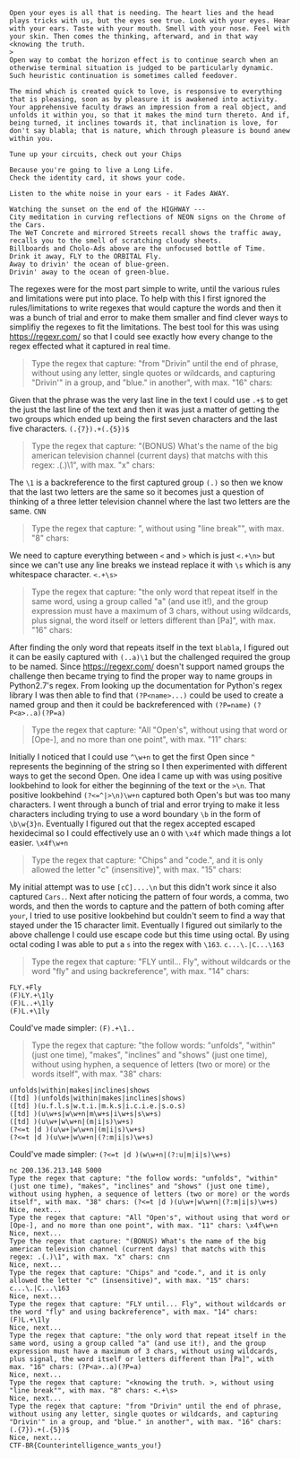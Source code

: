 ```text
Open your eyes is all that is needing. The heart lies and the head plays tricks with us, but the eyes see true. Look with your eyes. Hear with your ears. Taste with your mouth. Smell with your nose. Feel with your skin. Then comes the thinking, afterward, and in that way <knowing the truth. 
>
Open way to combat the horizon effect is to continue search when an otherwise terminal situation is judged to be particularly dynamic. Such heuristic continuation is sometimes called feedover. 

The mind which is created quick to love, is responsive to everything that is pleasing, soon as by pleasure it is awakened into activity. Your apprehensive faculty draws an impression from a real object, and unfolds it within you, so that it makes the mind turn thereto. And if, being turned, it inclines towards it, that inclination is love, for don't say blabla; that is nature, which through pleasure is bound anew within you. 

Tune up your circuits, check out your Chips

Because you're going to live a Long Life.
Check the identity card, it shows your code.

Listen to the white noise in your ears - it Fades AWAY.

Watching the sunset on the end of the HIGHWAY --- 
City meditation in curving reflections of NEON signs on the Chrome of the Cars.
The WeT Concrete and mirrored Streets recall shows the traffic away, 
recalls you to the smell of scratching cloudy sheets.
Billboards and Cholo-Ads above are the unfocused bottle of Time.
Drink it away, FLY to the ORBITAL Fly.
Away to drivin' the ocean of blue-green.
Drivin' away to the ocean of green-blue.
```

The regexes were for the most part simple to write, until the various rules and limitations were put into place. To help with this I first ignored the rules/limitations to write regexes that would capture the words and then it was a bunch of trial and error to make them smaller and find clever ways to simplifiy the regexes to fit the limitations.
The best tool for this was using https://regexr.com/ so that I could see exactly how every change to the regex effected what it captured in real time.

>Type the regex that capture: "from "Drivin" until the end of phrase, without using any letter, single quotes or wildcards, and capturing "Drivin'" in a group, and "blue." in another", with max. "16" chars:

Given that the phrase was the very last line in the text I could use `.+$` to get the just the last line of the text and then it was just a matter of getting the two groups which ended up being the first seven characters and the last five characters.
`(.{7}).+(.{5})$`

>Type the regex that capture: "(BONUS) What's the name of the big american television channel (current days) that matchs with this regex: .(.)\1", with max. "x" chars:  

The `\1` is a backreference to the first captured group `(.)` so then we know that the last two letters are the same so it becomes just a question of thinking of a three letter television channel where the last two letters are the same.
`CNN`

>Type the regex that capture: "<knowing the truth. >, without using "line break"", with max. "8" chars:  

We need to capture everything between `<` and `>` which is just `<.+\n>` but since we can't use any line breaks we instead replace it with `\s` which is any whitespace character.
`<.+\s>`

>Type the regex that capture: "the only word that repeat itself in the same word, using a group called "a" (and use it!), and the group expression must have a maximum of 3 chars, without using wildcards, plus signal, the word itself or letters different than [Pa]", with max. "16" chars:

After finding the only word that repeats itself in the text `blabla`, I figured out it can be easily captured with `(..a)\1` but the challenged required the group to be named. Since https://regexr.com/ doesn't support named groups the challenge then became trying to find the proper way to name groups in Python2.7's regex. From looking up the documentation for Python's regex library I was then able to find that `(?P<name>...)` could be used to create a named group and then it could be backreferenced with `(?P=name)`
`(?P<a>..a)(?P=a)`

>Type the regex that capture: "All "Open's", without using that word or [Ope-], and no more than one point", with max. "11" chars:

Initially I noticed that I could use `^\w+n` to get the first Open since `^` represents the beginning of the string so I then experimented with different ways to get the second Open. One idea I came up with was using positive lookbehind to look for either the beginning of the text or the `>\n`. That positive lookbehind `(?<=^|>\n)\w+n` captured both Open's but was too many characters. I went through a bunch of trial and error trying to make it less characters including trying to use a word boundary `\b` in the form of `\b\w{3}n`. Eventually I figured out that the regex accepted escaped hexidecimal so I could effectively use an `O` with `\x4f` which made things a lot easier.
`\x4f\w+n`

>Type the regex that capture: "Chips" and "code.", and it is only allowed the letter "c" (insensitive)", with max. "15" chars:

My initial attempt was to use `[cC]....\n` but this didn't work since it also captured `Cars.`. Next after noticing the pattern of four words, a comma, two words, and then the words to capture and the pattern of both coming after `your`, I tried to use positive lookbehind but couldn't seem to find a way that stayed under the 15 character limit. Eventually I figured out similarly to the above challenge I could use escape code but this time using octal. By using octal coding I was able to put a `s` into the regex with `\163`.
`c...\.|C...\163`

>Type the regex that capture: "FLY until... Fly", without wildcards or the word "fly" and using backreference", with max. "14" chars:

```regexp
FLY.+Fly
(F)LY.+\1ly
(F)L..+\1ly
(F)L.+\1ly
```
Could've made simpler: `(F).+\1..`

>Type the regex that capture: "the follow words: "unfolds", "within" (just one time), "makes", "inclines" and "shows" (just one time), without using hyphen, a sequence of letters (two or more) or the words itself", with max. "38" chars:
```regexp
unfolds|within|makes|inclines|shows
([td] )(unfolds|within|makes|inclines|shows)
([td] )(u.f.l.s|w.t.i.|m.k.s|i.c.i.e.|s.o.s)
([td] )(u\w+s|w\w+n|m\w+s|i\w+s|s\w+s)
([td] )(u\w+|w\w+n|(m|i|s)\w+s)
(?<=t |d )(u\w+|w\w+n|(m|i|s)\w+s)
(?<=t |d )(u\w+|w\w+n|(?:m|i|s)\w+s)
```
Could've made simpler: `(?<=t |d )(w\w+n|(?:u|m|i|s)\w+s)`

```
nc 200.136.213.148 5000
Type the regex that capture: "the follow words: "unfolds", "within" (just one time), "makes", "inclines" and "shows" (just one time), without using hyphen, a sequence of letters (two or more) or the words itself", with max. "38" chars: (?<=t |d )(u\w+|w\w+n|(?:m|i|s)\w+s)
Nice, next...
Type the regex that capture: "All "Open's", without using that word or [Ope-], and no more than one point", with max. "11" chars: \x4f\w+n
Nice, next...
Type the regex that capture: "(BONUS) What's the name of the big american television channel (current days) that matchs with this regex: .(.)\1", with max. "x" chars: cnn
Nice, next...
Type the regex that capture: "Chips" and "code.", and it is only allowed the letter "c" (insensitive)", with max. "15" chars: c...\.|C...\163
Nice, next...
Type the regex that capture: "FLY until... Fly", without wildcards or the word "fly" and using backreference", with max. "14" chars: (F)L.+\1ly
Nice, next...
Type the regex that capture: "the only word that repeat itself in the same word, using a group called "a" (and use it!), and the group expression must have a maximum of 3 chars, without using wildcards, plus signal, the word itself or letters different than [Pa]", with max. "16" chars: (?P<a>..a)(?P=a)
Nice, next...
Type the regex that capture: "<knowing the truth. >, without using "line break"", with max. "8" chars: <.+\s>
Nice, next...
Type the regex that capture: "from "Drivin" until the end of phrase, without using any letter, single quotes or wildcards, and capturing "Drivin'" in a group, and "blue." in another", with max. "16" chars: (.{7}).+(.{5})$
Nice, next...
CTF-BR{Counterintelligence_wants_you!}
```